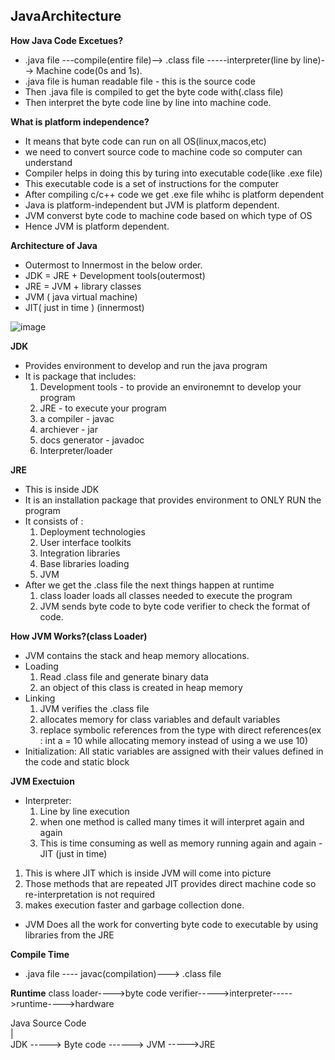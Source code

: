 ## JavaArchitecture

**How Java Code Excetues?**

- .java file  ---compile(entire file)--> .class file  -----interpreter(line by line)--> Machine code(0s and 1s).
- .java file is human readable file - this is the source code
- Then .java file is compiled to get the byte code with(.class file)
- Then interpret the byte code line by line into machine code.

**What is platform independence?**
- It means that byte code can run on all OS(linux,macos,etc)
- we need to convert source code to machine code so computer can understand
- Compiler helps in doing this by turing into executable code(like .exe file)
- This executable code is a set of instructions for the computer
- After compiling c/c++ code we get .exe file whihc is platform dependent
- Java is platform-independent but JVM is platform dependent.
- JVM converst byte code to machine code based on which type of OS
- Hence JVM is platform dependent.

**Architecture of Java**  
- Outermost to Innermost in the below order.  
- JDK = JRE + Development tools(outermost)
- JRE = JVM + library classes
- JVM ( java virtual machine)  
- JIT( just in time ) (innermost)

![image](https://github.com/karthikchalla7/JavaArchitecture/assets/76682351/ed6c7327-4c60-4058-8bd2-55c5eeb28fed)

**JDK** 
- Provides environment to develop and run the java program
- It is package that includes:
  1. Development tools - to provide an environemnt to develop your program
  2. JRE - to execute your program
  3. a compiler - javac
  4. archiever - jar
  5. docs generator - javadoc
  6. Interpreter/loader

**JRE**
- This is inside JDK
- It is an installation package that provides environment to ONLY RUN the program
- It consists of :
  1. Deployment technologies
  2. User interface toolkits
  3. Integration libraries
  4. Base libraries loading
  5. JVM
- After we get the .class file the next things happen at runtime
  1. class loader loads all classes needed to execute the program
  2. JVM sends byte code to byte code verifier to check the format of code.


**How JVM Works?(class Loader)**
- JVM contains the stack and heap memory allocations.
- Loading
  1. Read .class file and generate binary data
  2. an object of this class is created in heap memory
- Linking
  1. JVM verifies the .class file
  2. allocates memory for class variables and default variables
  3. replace symbolic references from the type with direct references(ex : int a = 10 while allocating memory instead of using a we use 10)
- Initialization:
  All static variables are assigned with their values defined in the code and static block

**JVM Exectuion**
- Interpreter:
  1. Line by line execution
  2. when one method is called many times it will interpret again and again
  3. This is time consuming as well as memory running again and again
-JIT (just in time)
 1. This is where JIT which is inside JVM will come into picture
 2. Those methods that are repeated JIT provides direct machine code so re-interpretation is not required
 3. makes execution faster and garbage collection done.

* JVM Does all the work for converting byte code to executable by using libraries from the JRE

**Compile Time**
- .java file ---- javac(compilation)---> .class file

**Runtime**
class loader---->byte code verifier----->interpreter----->runtime---->hardware

Java Source Code  
|  
JDK -----> Byte code ------> JVM ----->JRE
